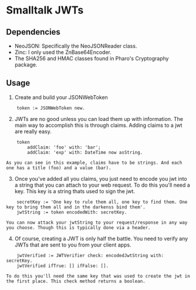 # Smalltalk JWTs

## Dependencies

*	NeoJSON: Specifically the NeoJSONReader class.
*	Zinc: I only used the ZnBase64Encoder. 
*	The SHA256 and HMAC classes found in Pharo's Cryptography package.

## Usage

1.	Create and build your JSONWebToken

```
	token := JSONWebToken new.
```

2.	JWTs are no good unless you can load them up with information. The main way to accomplish this is through claims. Adding claims to a jwt are really easy.

```
	token 
		addClaim: 'foo' with: 'bar';
		addClaim: 'exp' with: DateTime now asString.
```
	As you can see in this example, claims have to be strings. And each one has a title (foo) and a value (bar).

3.	Once you've added all you claims, you just need to encode you jwt into a string that you can attach to your web request. To do this you'll need a key. This key is a string thats used to sign the jwt.


```
	secretKey := 'One key to rule them all, one key to find them. One key to bring them all and in the darkenss bind them'.
	jwtString := token encodedWith: secretKey.
```
	You can now attack your jwtString to your request/response in any way you choose. Though this is typically done via a header.


4.	Of course, creating a JWT is only half the battle. You need to verify any JWTs that are sent to you from your client apps.

```	
	jwtVerified := JWTVerifier check: encodedJwtString with: secretKey.
	jwtVerified ifTrue: [] ifFalse: [].
``` 

	To do this you'll need the same key that was used to create the jwt in the first place. This check method returns a boolean.
